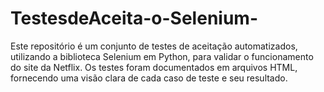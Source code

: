 # TestesdeAceita-o-Selenium-
Este repositório é um conjunto de testes de aceitação automatizados, utilizando a biblioteca Selenium em Python, para validar o funcionamento do site da Netflix. Os testes foram documentados em arquivos HTML, fornecendo uma visão clara de cada caso de teste e seu resultado.
